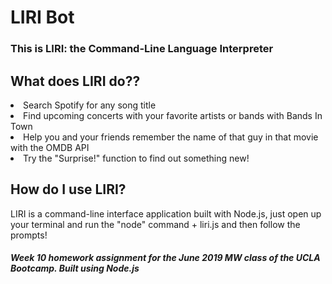 # LIRI Bot

### This is LIRI: the Command-Line Language Interpreter

## What does LIRI do??

<li> Search Spotify for any song title </li>
<li> Find upcoming concerts with your favorite artists or bands with Bands In Town</li>
<li> Help you and your friends remember the name of that guy in that movie with the OMDB API </li>
<li> Try the "Surprise!" function to find out something new! </li>

## How do I use LIRI? <br>
LIRI is a command-line interface application built with Node.js, just open up your terminal and run the "node" command + liri.js and then follow the prompts!<br>


##### Week 10 homework assignment for the June 2019 MW class of the UCLA Bootcamp. Built using Node.js


